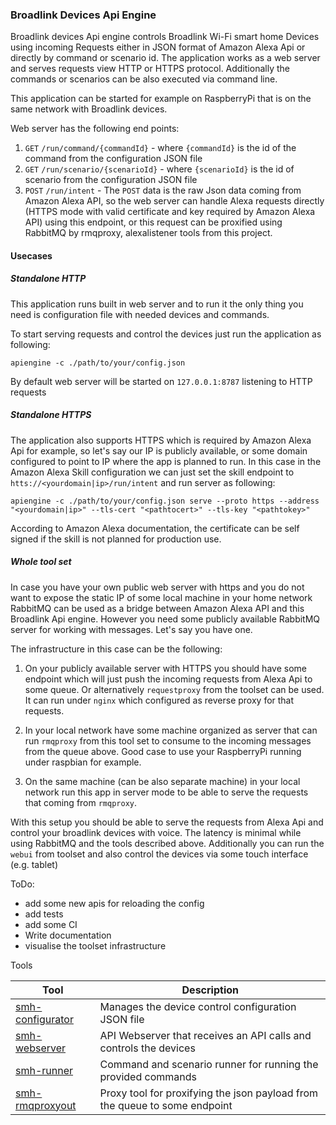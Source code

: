 ### Broadlink Devices Api Engine

Broadlink devices Api engine controls Broadlink Wi-Fi smart home Devices using incoming Requests either in JSON format 
of Amazon Alexa Api or directly by command or scenario id. The application works as a web server and serves requests 
view HTTP or HTTPS protocol. Additionally the commands or scenarios can be also executed via command line.

This application can be started for example on RaspberryPi that is on the same network with Broadlink devices.

Web server has the following end points:

1. ``GET`` ``/run/command/{commandId}`` - where ``{commandId}`` is the id of the command from the configuration JSON file
2. ``GET`` ``/run/scenario/{scenarioId}`` - where ``{scenarioId}`` is the id of scenario from the configuration JSON file
3. ``POST`` ``/run/intent`` - The ``POST`` data is the raw Json data coming from Amazon Alexa API, so the web server
can handle Alexa requests directly (HTTPS mode with valid certificate and key required by Amazon Alexa API) using
this endpoint, or this request can be proxified using RabbitMQ by rmqproxy, alexalistener tools from this project.

#### Usecases

##### Standalone HTTP

This application runs built in web server and to run it the only thing you need is configuration file with needed
devices and commands. 

To start serving requests and control the devices just run the application as following:

``apiengine -c ./path/to/your/config.json``

By default web server will be started on ``127.0.0.1:8787`` listening to HTTP requests

##### Standalone HTTPS

The application also supports HTTPS which is required by Amazon Alexa Api for example, so let's say our IP is 
publicly available, or some domain configured to point to IP where the app is planned to run. In this case
in the Amazon Alexa Skill configuration we can just set the skill endpoint to ``htts://<yourdomain|ip>/run/intent``
and run server as following:

``apiengine -c ./path/to/your/config.json serve --proto https --address "<yourdomain|ip>" --tls-cert "<pathtocert>" --tls-key "<pathtokey>"``

According to Amazon Alexa documentation, the certificate can be self signed if the skill is not planned for production use.

##### Whole tool set

In case you have your own public web server with https and you do not want to expose the static IP of some local machine in your
home network RabbitMQ can be used as a bridge between Amazon Alexa API and this Broadlink Api engine.
However you need some publicly available RabbitMQ server for working with messages.
Let's say you have one.

The infrastructure in this case can be the following:

1. On your publicly available server with HTTPS you should have some endpoint which will just push the incoming requests from Alexa Api
to some queue. Or alternatively ``requestproxy`` from the toolset can be used. It can run under ```nginx``` which 
configured as reverse proxy for that requests.

2. In your local network have some machine organized as server that can run ``rmqproxy`` from this tool set to consume to the
incoming messages from the queue above. Good case to use your RaspberryPi running under raspbian for example.

3. On the same machine (can be also separate machine) in your local network run this app in server mode to be able to serve the
requests that coming from ``rmqproxy``.

With this setup you should be able to serve the requests from Alexa Api and control your broadlink devices with voice. 
The latency is minimal while using RabbitMQ and the tools described above. Additionally you can run the ```webui``` from toolset and also control 
the devices via some touch interface (e.g. tablet)


ToDo:

- add some new apis for reloading the config
- add tests
- add some CI
- Write documentation
- visualise the toolset infrastructure

Tools

| Tool                                               | Description                                                                |
|----------------------------------------------------|----------------------------------------------------------------------------|
| [smh-configurator](cmd/configurator/)              | Manages the device control configuration JSON file                         |
| [smh-webserver](cmd/webserver/)                    | API Webserver that receives an API calls and controls the devices          |
| [smh-runner](cmd/runner/)                          | Command and scenario runner for running the provided commands              |
| [smh-rmqproxyout](cmd/rmqproxyout/)                | Proxy tool for proxifying the json payload from the queue to some endpoint |
